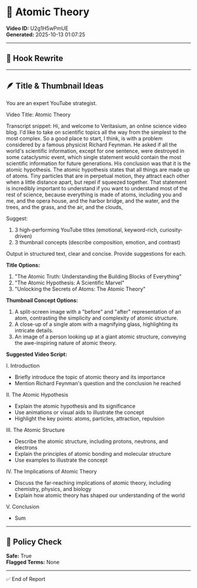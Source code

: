 # 🎥 Atomic Theory

**Video ID:** U2g1H5wPmUE  
**Generated:** 2025-10-13 01:07:25  

---

## 🧠 Hook Rewrite

---

## 🪶 Title & Thumbnail Ideas
You are an expert YouTube strategist.

Video Title: Atomic Theory

Transcript snippet:
Hi, and welcome to Veritasium, an online science video blog.
I'd like to take on scientific topics all the way from the simplest to the most complex.
So a good place to start, I think, is with a problem considered by a famous physicist
Richard Feynman.
He asked if all the world's scientific information, except for one sentence, were destroyed in
some cataclysmic event, which single statement would contain the most scientific information
for future generations.
His conclusion was that it is the atomic hypothesis.
The atomic hypothesis states that all things are made up of atoms.
Tiny particles that are in perpetual motion, they attract each other when a little distance
apart, but repel if squeezed together.
That statement is incredibly important to understand if you want to understand most of
the rest of science, because everything is made of atoms, including you and me, and
the opera house, and the harbor bridge, and the water, and the trees, and the grass,
and the air, and the clouds,

Suggest:
1. 3 high-performing YouTube titles (emotional, keyword-rich, curiosity-driven)
2. 3 thumbnail concepts (describe composition, emotion, and contrast)

Output in structured text, clear and concise. Provide suggestions for each.

**Title Options:**

1. "The Atomic Truth: Understanding the Building Blocks of Everything"
2. "The Atomic Hypothesis: A Scientific Marvel"
3. "Unlocking the Secrets of Atoms: The Atomic Theory"

**Thumbnail Concept Options:**

1. A split-screen image with a "before" and "after" representation of an atom, contrasting the simplicity and complexity of atomic structure.
2. A close-up of a single atom with a magnifying glass, highlighting its intricate details.
3. An image of a person looking up at a giant atomic structure, conveying the awe-inspiring nature of atomic theory.

**Suggested Video Script:**

I. Introduction

* Briefly introduce the topic of atomic theory and its importance
* Mention Richard Feynman's question and the conclusion he reached

II. The Atomic Hypothesis

* Explain the atomic hypothesis and its significance
* Use animations or visual aids to illustrate the concept
* Highlight the key points: atoms, particles, attraction, repulsion

III. The Atomic Structure

* Describe the atomic structure, including protons, neutrons, and electrons
* Explain the principles of atomic bonding and molecular structure
* Use examples to illustrate the concept

IV. The Implications of Atomic Theory

* Discuss the far-reaching implications of atomic theory, including chemistry, physics, and biology
* Explain how atomic theory has shaped our understanding of the world

V. Conclusion

* Sum

---

## 🚦 Policy Check
**Safe:** True  
**Flagged Terms:** None  

---

✅ End of Report
